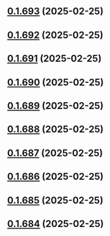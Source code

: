 ## [0.1.693](https://github.com/binary-braids/terraform-oracle/compare/v0.1.692...v0.1.693) (2025-02-25)



## [0.1.692](https://github.com/binary-braids/terraform-oracle/compare/v0.1.691...v0.1.692) (2025-02-25)



## [0.1.691](https://github.com/binary-braids/terraform-oracle/compare/v0.1.690...v0.1.691) (2025-02-25)



## [0.1.690](https://github.com/binary-braids/terraform-oracle/compare/v0.1.689...v0.1.690) (2025-02-25)



## [0.1.689](https://github.com/binary-braids/terraform-oracle/compare/v0.1.688...v0.1.689) (2025-02-25)



## [0.1.688](https://github.com/binary-braids/terraform-oracle/compare/v0.1.687...v0.1.688) (2025-02-25)



## [0.1.687](https://github.com/binary-braids/terraform-oracle/compare/v0.1.686...v0.1.687) (2025-02-25)



## [0.1.686](https://github.com/binary-braids/terraform-oracle/compare/v0.1.685...v0.1.686) (2025-02-25)



## [0.1.685](https://github.com/binary-braids/terraform-oracle/compare/v0.1.684...v0.1.685) (2025-02-25)



## [0.1.684](https://github.com/binary-braids/terraform-oracle/compare/v0.1.683...v0.1.684) (2025-02-25)



